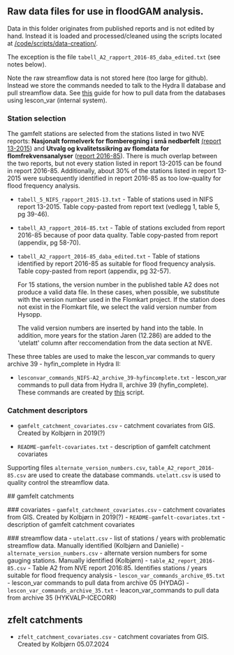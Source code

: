 
## Raw data files for use in floodGAM analysis.

Data in this folder originates from published reports and is not edited by hand.
Instead it is loaded and processed/cleaned using the scripts located at
[/code/scripts/data-creation/](/code/scripts/data-creation/).

The exception is the file `tabell_A2_rapport_2016-85_daba_edited.txt`
(see notes below).

Note the raw streamflow data is not stored here (too large for github).
Instead we store the commands needed to talk to the Hydra II database
and pull streamflow data. See
[this](/data/how-to/hvordan_henter_jeg_data_med_lescon_var.md) guide for
how to pull data from the databases using lescon_var (internal system).

### Station selection

The gamfelt stations are selected from the stations listed in two NVE
reports: **Nasjonalt formelverk for flomberegning i små nedbørfelt**
[(report
13-2015](https://publikasjoner.nve.no/rapport/2015/rapport2015_13.pdf))
and **Utvalg og kvalitetssikring av flomdata for flomfrekvensanalyser**
([report
2016-85](https://publikasjoner.nve.no/rapport/2016/rapport2016_85.pdf)).
There is much overlap between the two reports, but not every station
listed in report 13-2015 can be found in report 2016-85. Additionally,
about 30% of the stations listed in report 13-2015 were subsequently
identified in report 2016-85 as too low-quality for flood frequency
analysis.

-   `tabell_5_NIFS_rapport_2015-13.txt` - Table of stations used in
    NIFS report
    13-2015.
    Table copy-pasted from report text (vedlegg 1, table 5, pg 39-46).

-   `tabell_A3_rapport_2016-85.txt` - Table of stations excluded from
    report
    2016-85
    because of poor data quality. Table copy-pasted from report
    (appendix, pg 58-70).

-   `tabell_A2_rapport_2016-85_daba_edited.txt` - Table of stations
    identified by report
    2016-85
    as suitable for flood frequency analysis. Table copy-pasted from
    report (appendix, pg 32-57).

    For 15 stations, the version number in the published table A2 does not
    produce a valid data file. In these cases, when possible, we substitute with 
    the version number used in the Flomkart project. If the station does not exist
    in the Flomkart file, we select the valid version number from Hysopp.
    
    The valid version numbers are inserted by hand into the table. In addition,
    more years for the station Jaren (12.286) are added to the 'utelatt' column 
    after reccomendation from the data section at NVE. 

These three tables are used to make the lescon_var commands to query
archive 39 - hyfin_complete in Hydra II:

-   `lesconvar_commands_NIFS-A2_archive_39-hyfincomplete.txt` -
    lescon_var commands to pull data from Hydra II, archive 39
    (hyfin_complete). These commands are created by
    [this](/code/scripts/1-data-creation/streamflow/1-pull-and-clean-data-from-HydraII.R)
    script.
    
### Catchment descriptors

-   `gamfelt_catchment_covariates.csv` - catchment covariates from GIS.
    Created by Kolbjørn in 2019(?)

-   `README-gamfelt-covariates.txt` - description of gamfelt catchment
    covariates

Supporting files `alternate_version_numbers.csv`,
`table_A2_report_2016-85.csv` are used to create the database commands.
`utelatt.csv` is used to quality control the streamflow data.

\## gamfelt catchments

\### covariates - `gamfelt_catchment_covariates.csv` - catchment
covariates from GIS. Created by Kolbjørn in 2019(?) -
`README-gamfelt-covariates.txt` - description of gamfelt catchment
covariates

\### streamflow data - `utelatt.csv` - list of stations / years with
problematic streamflow data. Manually identified (Kolbjørn and
Danielle) - `alternate_version_numbers.csv` - alternate version numbers
for some gauging stations. Manually identified (Kolbjørn) -
`table_A2_report_2016-85.csv` - Table A2 from NVE report 2016:85.
Identifies stations / years suitable for flood frequency analysis -
`lescon_var_commands_archive_05.txt` - lescon_var commands to pull data
from archive 05 (HYDAG) - `lescon_var_commands_archive_35.txt` -
leacon_var_commands to pull data from archive 35 (HYKVALP-ICECORR)

## zfelt catchments

-   `zfelt_catchment_covariates.csv` - catchment covariates from GIS.
    Created by Kolbjørn 05.07.2024
